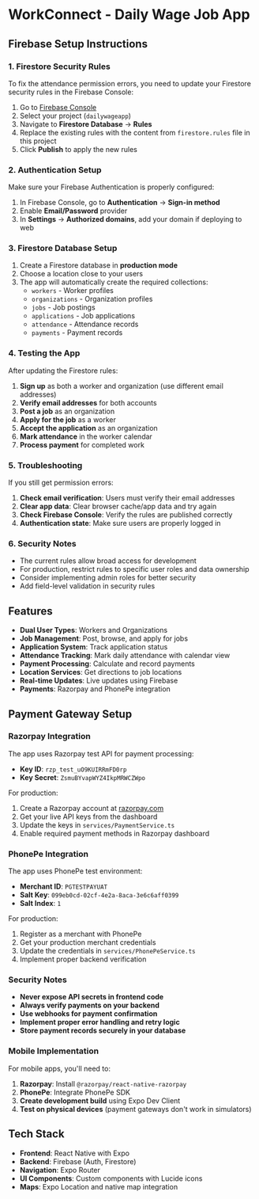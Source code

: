 # WorkConnect - Daily Wage Job App

## Firebase Setup Instructions

### 1. Firestore Security Rules

To fix the attendance permission errors, you need to update your Firestore security rules in the Firebase Console:

1. Go to [Firebase Console](https://console.firebase.google.com)
2. Select your project (`dailywageapp`)
3. Navigate to **Firestore Database** → **Rules**
4. Replace the existing rules with the content from `firestore.rules` file in this project
5. Click **Publish** to apply the new rules

### 2. Authentication Setup

Make sure your Firebase Authentication is properly configured:

1. In Firebase Console, go to **Authentication** → **Sign-in method**
2. Enable **Email/Password** provider
3. In **Settings** → **Authorized domains**, add your domain if deploying to web

### 3. Firestore Database Setup

1. Create a Firestore database in **production mode**
2. Choose a location close to your users
3. The app will automatically create the required collections:
   - `workers` - Worker profiles
   - `organizations` - Organization profiles  
   - `jobs` - Job postings
   - `applications` - Job applications
   - `attendance` - Attendance records
   - `payments` - Payment records

### 4. Testing the App

After updating the Firestore rules:

1. **Sign up** as both a worker and organization (use different email addresses)
2. **Verify email addresses** for both accounts
3. **Post a job** as an organization
4. **Apply for the job** as a worker
5. **Accept the application** as an organization
6. **Mark attendance** in the worker calendar
7. **Process payment** for completed work

### 5. Troubleshooting

If you still get permission errors:

1. **Check email verification**: Users must verify their email addresses
2. **Clear app data**: Clear browser cache/app data and try again
3. **Check Firebase Console**: Verify the rules are published correctly
4. **Authentication state**: Make sure users are properly logged in

### 6. Security Notes

- The current rules allow broad access for development
- For production, restrict rules to specific user roles and data ownership
- Consider implementing admin roles for better security
- Add field-level validation in security rules

## Features

- **Dual User Types**: Workers and Organizations
- **Job Management**: Post, browse, and apply for jobs
- **Application System**: Track application status
- **Attendance Tracking**: Mark daily attendance with calendar view
- **Payment Processing**: Calculate and record payments
- **Location Services**: Get directions to job locations
- **Real-time Updates**: Live updates using Firebase
- **Payments**: Razorpay and PhonePe integration

## Payment Gateway Setup

### Razorpay Integration

The app uses Razorpay test API for payment processing:
- **Key ID**: `rzp_test_uO9KUIRRmFD0rp`
- **Key Secret**: `ZsmuBYvapWYZ4IkpMRWCZWpo`

For production:
1. Create a Razorpay account at [razorpay.com](https://razorpay.com)
2. Get your live API keys from the dashboard
3. Update the keys in `services/PaymentService.ts`
4. Enable required payment methods in Razorpay dashboard

### PhonePe Integration

The app uses PhonePe test environment:
- **Merchant ID**: `PGTESTPAYUAT`
- **Salt Key**: `099eb0cd-02cf-4e2a-8aca-3e6c6aff0399`
- **Salt Index**: `1`

For production:
1. Register as a merchant with PhonePe
2. Get your production merchant credentials
3. Update the credentials in `services/PhonePeService.ts`
4. Implement proper backend verification

### Security Notes

- **Never expose API secrets in frontend code**
- **Always verify payments on your backend**
- **Use webhooks for payment confirmation**
- **Implement proper error handling and retry logic**
- **Store payment records securely in your database**

### Mobile Implementation

For mobile apps, you'll need to:
1. **Razorpay**: Install `@razorpay/react-native-razorpay`
2. **PhonePe**: Integrate PhonePe SDK
3. **Create development build** using Expo Dev Client
4. **Test on physical devices** (payment gateways don't work in simulators)

## Tech Stack

- **Frontend**: React Native with Expo
- **Backend**: Firebase (Auth, Firestore)
- **Navigation**: Expo Router
- **UI Components**: Custom components with Lucide icons
- **Maps**: Expo Location and native map integration